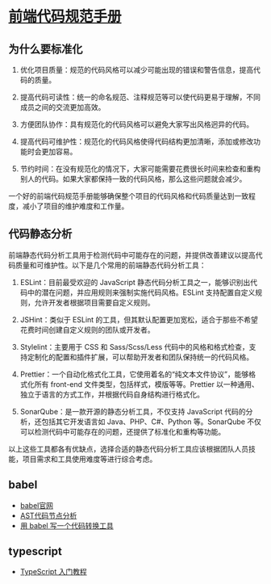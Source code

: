 # [前端代码规范手册](https://guide.aotu.io/docs/)

## 为什么要标准化
1. 优化项目质量：规范的代码风格可以减少可能出现的错误和警告信息，提高代码的质量。

2. 提高代码可读性：统一的命名规范、注释规范等可以使代码更易于理解，不同成员之间的交流更加高效。

3. 方便团队协作：具有规范化的代码风格可以避免大家写出风格迥异的代码。

4. 提高代码可维护性：规范化的代码风格使得代码结构更加清晰，添加或修改功能时会更加容易。

5. 节约时间：在没有规范化的情况下，大家可能需要花费很长时间来检查和重构别人的代码。如果大家都保持一致的代码风格，那么这些问题就会减少。

一个好的前端代码规范手册能够确保整个项目的代码风格和代码质量达到一致程度，减小了项目的维护难度和工作量。

## 代码静态分析
前端静态代码分析工具用于检测代码中可能存在的问题，并提供改善建议以提高代码质量和可维护性。以下是几个常用的前端静态代码分析工具：

1. ESLint：目前最受欢迎的 JavaScript 静态代码分析工具之一，能够识别出代码中的潜在问题，并应用规则来强制实施代码风格。ESLint 支持配置自定义规则，允许开发者根据项目需要自定义规则。

2. JSHint：类似于 ESLint 的工具，但其默认配置更加宽松，适合于那些不希望花费时间创建自定义规则的团队或开发者。

3. Stylelint：主要用于 CSS 和 Sass/Scss/Less 代码中的风格和格式检查，支持定制化的配置和插件扩展，可以帮助开发者和团队保持统一的代码风格。

4. Prettier：一个自动化格式化工具，它使用着名的“纯文本文件协议”，能够格式化所有 front-end 文件类型，包括样式，模版等等。Prettier 以一种通用、独立于语言的方式工作，并根据代码自身结构进行格式化。

5. SonarQube：是一款开源的静态分析工具，不仅支持 JavaScript 代码的分析，还包括其它开发语言如 Java、PHP、C#、Python 等。SonarQube 不仅可以检测代码中可能存在的问题，还提供了标准化和重构等功能。

以上这些工具都各有优缺点，选择合适的静态代码分析工具应该根据团队人员技能，项目需求和工具使用难度等进行综合考虑。

## babel
- [babel官网](https://babeljs.io/docs/)
- [AST代码节点分析](https://astexplorer.net/)
- [用 babel 写一个代码转换工具](https://juejin.cn/post/6955458234308100132)


## typescript
- [TypeScript 入门教程](https://ts.xcatliu.com/)

